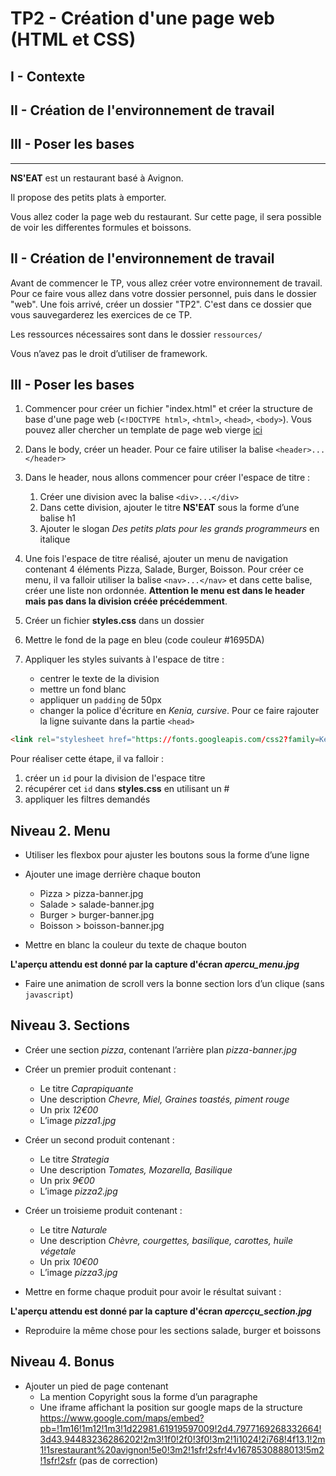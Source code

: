 # TP2 - Création d'une page web (HTML et CSS)

## I - Contexte

## II - Création de l'environnement de travail

## III - Poser les bases

---

**NS'EAT** est un restaurant basé à Avignon.

Il propose des petits plats à emporter.

Vous allez coder la page web du restaurant. Sur cette page, il sera possible de voir les differentes formules et boissons.


## II - Création de l'environnement de travail

Avant de commencer le TP, vous allez créer votre environnement de travail. Pour ce faire vous allez dans votre dossier personnel, puis dans le dossier "web". Une fois arrivé, créer un dossier "TP2". C'est dans ce dossier que vous sauvegarderez les exercices de ce TP.

Les ressources nécessaires sont dans le dossier ```ressources/```

Vous n’avez pas le droit d’utiliser de framework.


## III - Poser les bases

1. Commencer pour créer un fichier "index.html" et créer la structure de base d'une page web (```<!DOCTYPE html>```, ```<html>```, ```<head>```, ```<body>```). Vous pouvez aller chercher un template de page web vierge [ici](https://github.com/mtellene/NSI/blob/main/PREMIERE/12_WEB/ressources/structure_base.html)

2. Dans le body, créer un header. Pour ce faire utiliser la balise ```<header>...</header>```

3. Dans le header, nous allons commencer pour créer l'espace de titre :

    1. Créer une division avec la balise ```<div>...</div>```
    2. Dans cette division, ajouter le titre **NS'EAT** sous la forme d’une balise h1
    3. Ajouter le slogan *Des petits plats pour les grands programmeurs* en italique

4. Une fois l'espace de titre réalisé, ajouter un menu de navigation contenant 4 éléments Pizza, Salade, Burger, Boisson. Pour créer ce menu, il va falloir utiliser la balise ```<nav>...</nav>``` et dans cette balise, créer une liste non ordonnée. **Attention le menu est dans le header mais pas dans la division créée précédemment**.

5. Créer un fichier **styles.css** dans un dossier

6. Mettre le fond de la page en bleu (code couleur #1695DA)

7. Appliquer les styles suivants à l'espace de titre :

    - centrer le texte de la division
    - mettre un fond blanc
    - appliquer un ```padding``` de 50px
    - changer la police d'écriture en *Kenia, cursive*. Pour ce faire rajouter la ligne suivante dans la partie ```<head>```

```html
<link rel="stylesheet href="https://fonts.googleapis.com/css2?family=Kenia&display=swap">
```
    
Pour réaliser cette étape, il va falloir : 

1. créer un ```id``` pour la division de l'espace titre
2. récupérer cet ```id``` dans **styles.css** en utilisant un #
3. appliquer les filtres demandés



## Niveau 2. Menu

- Utiliser les flexbox pour ajuster les boutons sous la forme d’une ligne

- Ajouter une image derrière chaque bouton
    
    - Pizza > pizza-banner.jpg
    - Salade > salade-banner.jpg
    - Burger > burger-banner.jpg
    - Boisson > boisson-banner.jpg

- Mettre en blanc la couleur du texte de chaque bouton

**L'aperçu attendu est donné par la capture d'écran *apercu_menu.jpg***

- Faire une animation de scroll vers la bonne section lors d’un clique (sans ```javascript```)

## Niveau 3. Sections

- Créer une section *pizza*, contenant l’arrière plan *pizza-banner.jpg*

- Créer un premier produit contenant :
    - Le titre *Caprapiquante*
    - Une description *Chevre, Miel, Graines toastés, piment rouge*
    - Un prix *12€00*
    - L’image *pizza1.jpg*

- Créer un second produit contenant :
    - Le titre *Strategia*
    - Une description *Tomates, Mozarella, Basilique*
    - Un prix *9€00*
    - L’image *pizza2.jpg*

- Créer un troisieme produit contenant :
    - Le titre *Naturale*
    - Une description *Chèvre, courgettes, basilique, carottes, huile végetale*
    - Un prix *10€00*
    - L’image *pizza3.jpg*

- Mettre en forme chaque produit pour avoir le résultat suivant :

**L'aperçu attendu est donné par la capture d'écran *apercçu_section.jpg***


- Reproduire la même chose pour les sections salade, burger et boissons

## Niveau 4. Bonus

- Ajouter un pied de page contenant
    - La mention Copyright sous la forme d’un paragraphe
    - Une iframe affichant la position sur google maps de la structure https://www.google.com/maps/embed?pb=!1m16!1m12!1m3!1d22981.61919597009!2d4.7977169268332664!3d43.94483236286202!2m3!1f0!2f0!3f0!3m2!1i1024!2i768!4f13.1!2m1!1srestaurant%20avignon!5e0!3m2!1sfr!2sfr!4v1678530888013!5m2!1sfr!2sfr (pas de correction)
